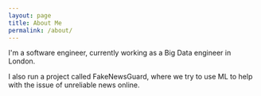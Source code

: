 ```yaml
---
layout: page
title: About Me
permalink: /about/
---
```


I'm a software engineer, currently working as a Big Data engineer in London. 

I also run a project called FakeNewsGuard, where we try to use ML to help with the issue of unreliable news online. 
